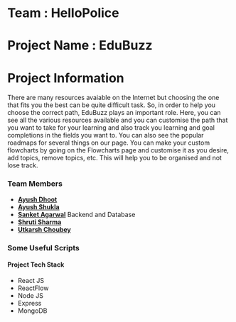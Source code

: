 # Team : HelloPolice

# Project Name : EduBuzz

# Project Information

There are many resources avaiable on the Internet but choosing the one that fits you the best can be quite difficult task. So, in order to help you choose the correct path, EduBuzz plays an important role.
Here, you can see all the various resources available and you can customise the path that you want to take for your learning and also track you learning and goal completions in the fields you want to. You can also see the popular roadmaps for several things on our page.
You can make your custom flowcharts by going on the Flowcharts page and customise it as you desire, add topics, remove topics, etc. This will help you to be organised and not lose track.

### Team Members

-   **[Ayush Dhoot](https://github.com/LoLZeS666)**
-   **[Ayush Shukla](https://github.com/Ayush-Shukla02)**
-   **[Sanket Agarwal](https://github.com/SanketAgwl)** Backend and Database
-   **[Shruti Sharma](https://github.com/ShrutiSharma01)**
-   **[Utkarsh Choubey](https://github.com/utk2541)**

### Some Useful Scripts

#### Project Tech Stack

-   React JS
-   ReactFlow
-   Node JS
-   Express
-   MongoDB
